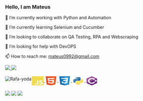 ### Hello, I am Mateus

🔭 I’m currently working with Python and Automation

🌱 I’m currently learning Selenium and Cucumber

👯 I’m looking to collaborate on QA Testing, RPA and Webscraping

🤔 I’m looking for help with DevOPS

📫 How to reach me: mateus0992@gmail.com

 <div>
  <a href="https://github.com/mateusoliveiragoncalves">
  <img height="170em" src="https://github-readme-stats.vercel.app/api?username=mateusoliveiragoncalves&show_icons=true&theme=vue-dark&include_all_commits=true&count_private=true"/>
  <img height="180em" src="https://github-readme-stats.vercel.app/api/top-langs/?username=mateusoliveiragoncalves&layout=compact&langs_count=7&theme=vue-dark"/>
</div>
  
  <div style="display: inline_block"><br>
  <img align="center" alt="Rafa-Js" height="30" width="40" src="https://raw.githubusercontent.com/devicons/devicon/master/icons/javascript/javascript-plain.svg">
  <img align="center" alt="Rafa-HTML" height="30" width="40" src="https://raw.githubusercontent.com/devicons/devicon/master/icons/html5/html5-original.svg">
  <img align="center" alt="Rafa-CSS" height="30" width="40" src="https://raw.githubusercontent.com/devicons/devicon/master/icons/css3/css3-original.svg">
  <img align="center" alt="Rafa-Python" height="30" width="40" src="https://raw.githubusercontent.com/devicons/devicon/master/icons/python/python-original.svg">
  <img align="center" alt="Rafa-Csharp" height="30" width="40" src="https://raw.githubusercontent.com/devicons/devicon/master/icons/csharp/csharp-original.svg">
  <img align="left" alt="Rafa-yoda" src="https://images-wixmp-ed30a86b8c4ca887773594c2.wixmp.com/f/e7b94d7e-529f-4dda-9956-80c25daf6314/d12cb71-da739c8a-56cc-463c-a297-dcc2f9a2e0b8.png?token=eyJ0eXAiOiJKV1QiLCJhbGciOiJIUzI1NiJ9.eyJpc3MiOiJ1cm46YXBwOjdlMGQxODg5ODIyNjQzNzNhNWYwZDQxNWVhMGQyNmUwIiwic3ViIjoidXJuOmFwcDo3ZTBkMTg4OTgyMjY0MzczYTVmMGQ0MTVlYTBkMjZlMCIsImF1ZCI6WyJ1cm46c2VydmljZTpmaWxlLmRvd25sb2FkIl0sIm9iaiI6W1t7InBhdGgiOiIvZi9lN2I5NGQ3ZS01MjlmLTRkZGEtOTk1Ni04MGMyNWRhZjYzMTQvZDEyY2I3MS1kYTczOWM4YS01NmNjLTQ2M2MtYTI5Ny1kY2MyZjlhMmUwYjgucG5nIn1dXX0.WHTARhQy3A3XZ2K2BkL6KRtw-RAGLDcneGse2m1TKZw">
</div>
  <br/>
  <div> 
  <a href="https://www.instagram.com/mateus.ol.g/" target="_blank"><img src="https://img.shields.io/badge/-Instagram-%23E4405F?style=for-the-badge&logo=instagram&logoColor=white" target="_blank"></a>
  <a href = "mailto:mateus0992@gmail.com"><img src="https://img.shields.io/badge/-Gmail-%23333?style=for-the-badge&logo=gmail&logoColor=white" target="_blank"></a>
  <a href="https://www.linkedin.com/in/mateusoliveiragoncalves/" target="_blank"><img src="https://img.shields.io/badge/-LinkedIn-%230077B5?style=for-the-badge&logo=linkedin&logoColor=white" target="_blank"></a>
